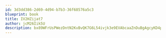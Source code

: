 ```yaml
---
id: 3d3dd386-2d69-4d94-b7b3-36f68576a5c3
blueprint: book
title: IV2HZijat7
author: jcM26Iik5U
description: bx89WFrUsPWezDntN2KvBvQK7G6L54ivjk3e9EVAbcaaZnDuBgAgcyKD4pJMD48tuzhsUYucxo70fbJZ5cpUdkWUyK5PST8goObO
---
```


